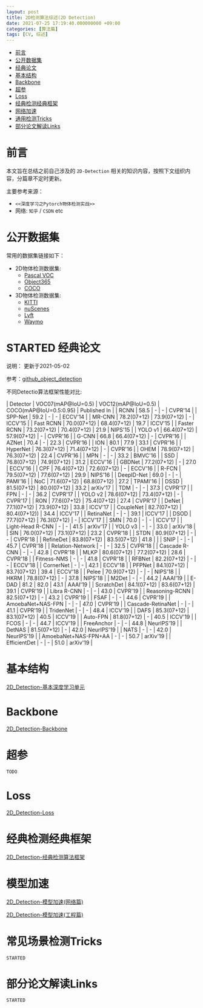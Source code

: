 ```yaml
---
layout: post
title: 2D检测算法综述(2D Detection)
date: 2021-07-25 17:19:40.000000000 +09:00
categories: [算法篇]
tags: [CV, 综述]
---
```

- [前言](#sec-1)
- [公开数据集](#sec-2)
- [经典论文](#sec-3)
- [基本结构](#sec-4)
- [Backbone](#sec-5)
- [超参](#sec-6)
- [Loss](#sec-7)
- [经典检测经典框架](#sec-8)
- [网络加速](#sec-9)
- [通用检测Tricks](#sec-10)
- [部分论文解读Links](#sec-11)

# 前言<a id="sec-1"></a>

本文旨在总结之前自己涉及的 `2D-Detection` 相关的知识内容，按照下文组织内容，分篇章不定时更新。

主要参考来源：

-   `<<深度学习之Pytorch物体检测实战>>`
-   网络: `知乎` / `CSDN` etc

# 公开数据集<a id="sec-2"></a>

常用的数据集链接如下：

-   2D物体检测数据集:
    -   [Pascal VOC](https://pjreddie.com/projects/pascal-voc-dataset-mirror/)
    -   [Object365](http://www.objects365.org/overview.html)
    -   [COCO](https://cocodataset.org/)
-   3D物体检测数据集:
    -   [KITTI](http://www.cvlibs.net/datasets/kitti/)
    -   [nuScenes](https://nuscenes.org/)
    -   [Lyft](https://self-driving.lyft.com/)
    -   [Waymo](https://waymo.com/)

# STARTED 经典论文<a id="sec-3"></a>

说明： 更新于2021-05-02

参考：[github_object_detection](https://github.com/hoya012/deep_learning_object_detection)

不同Detectio算法框架性能对比:

| Detector             | VOC07(mAP@IoU=0.5) | VOC12(mAP@IoU=0.5) | COCO(mAP@IoU=0.5:0.95) | Published In |
| RCNN                 | 58.5               | -                  | -                      | CVPR'14      |
| SPP-Net              | 59.2               | -                  | -                      | ECCV'14      |
| MR-CNN               | 78.2(07+12)        | 73.9(07+12)        | -                      | ICCV'15      |
| Fast RCNN            | 70.0(07+12)        | 68.4(07+12)        | 19.7                   | ICCV'15      |
| Faster RCNN          | 73.2(07+12)        | 70.4(07+12)        | 21.9                   | NIPS'15      |
| YOLO v1              | 66.4(07+12)        | 57.9(07+12)        | -                      | CVPR'16      |
| G-CNN                | 66.8               | 66.4(07+12)        | -                      | CVPR'16      |
| AZNet                | 70.4               | -                  | 22.3                   | CVPR'16      |
| ION                  | 80.1               | 77.9               | 33.1                   | CVPR'16      |
| HyperNet             | 76.3(07+12)        | 71.4(07+12)        | -                      | CVPR'16      |
| OHEM                 | 78.9(07+12)        | 76.3(07+12)        | 22.4                   | CVPR'16      |
| MPN                  | -                  | -                  | 33.2                   | BMVC'16      |
| SSD                  | 76.8(07+12)        | 74.9(07+12)        | 31.2                   | ECCV'16      |
| GBDNet               | 77.2(07+12)        | -                  | 27.0                   | ECCV'16      |
| CPF                  | 76.4(07+12)        | 72.6(07+12)        | -                      | ECCV'16      |
| R-FCN                | 79.5(07+12)        | 77.6(07+12)        | 29.9                   | NIPS'16      |
| DeepID-Net           | 69.0               | -                  | -                      | PAMI'16      |
| NoC                  | 71.6(07+12)        | 68.8(07+12)        | 27.2                   | TPAMI'16     |
| DSSD                 | 81.5(07+12)        | 80.0(07+12)        | 33.2                   | arXiv'17     |
| TDM                  | -                  | -                  | 37.3                   | CVPR'17      |
| FPN                  | -                  | -                  | 36.2                   | CVPR'17      |
| YOLO v2              | 78.6(07+12)        | 73.4(07+12)        | -                      | CVPR'17      |
| RON                  | 77.6(07+12)        | 75.4(07+12)        | 27.4                   | CVPR'17      |
| DeNet                | 77.1(07+12)        | 73.9(07+12)        | 33.8                   | ICCV'17      |
| CoupleNet            | 82.7(07+12)        | 80.4(07+12))       | 34.4                   | ICCV'17      |
| RetinaNet            | -                  | -                  | 39.1                   | ICCV'17      |
| DSOD                 | 77.7(07+12)        | 76.3(07+12)        | -                      | ICCV'17      |
| SMN                  | 70.0               | -                  | -                      | ICCV'17      |
| Light-Head R-CNN     | -                  | -                  | 41.5                   | arXiv'17     |
| YOLO v3              | -                  | -                  | 33.0                   | arXiv'18     |
| SIN                  | 76.0(07+12)        | 73.1(07+12)        | 23.2                   | CVPR'18      |
| STDN                 | 80.9(07+12)        | -                  | -                      | CVPR'18      |
| RefineDet            | 83.8(07+12)        | 83.5(07+12)        | 41.8                   |              |
| SNIP                 | -                  | -                  | 45.7                   | CVPR'18      |
| Relation-Network     | -                  | -                  | 32.5                   | CVPR'18      |
| Cascade R-CNN        | -                  | -                  | 42.8                   | CVPR'18      |
| MLKP                 | 80.6(07+12)        | 77.2(07+12)        | 28.6                   | CVPR'18      |
| Fitness-NMS          | -                  | -                  | 41.8                   | CVPR'18      |
| RFBNet               | 82.2(07+12)        | -                  | -                      | ECCV'18      |
| CornerNet            | -                  | -                  | 42.1                   | ECCV'18      |
| PFPNet               | 84.1(07+12)        | 83.7(07+12)        | 39.4                   | ECCV'18      |
| Pelee                | 70.9(07+12)        | -                  | -                      | NIPS'18      |
| HKRM                 | 78.8(07+12)        | -                  | 37.8                   | NIPS'18      |
| M2Det                | -                  | -                  | 44.2                   | AAAI'19      |
| E-DAD                | 81.2               | 82.0               | 43.1                   | AAAI'19      |
| ScratchDet           | 84.1(07+12)        | 83.6(07+12)        | 39.1                   | CVPR'19      |
| Libra R-CNN          | -                  | -                  | 43.0                   | CVPR'19      |
| Reasoning-RCNN       | 82.5(07+12)        | -                  | 43.2                   | CVPR'19      |
| FSAF                 | -                  | -                  | 44.6                   | CVPR'19      |
| AmoebaNet+NAS-FPN    | -                  | -                  | 47.0                   | CVPR'19      |
| Cascade-RetinaNet    | -                  | -                  | 41.1                   | CVPR'19      |
| TridenNet            | -                  | -                  | 48.4                   | ICCV'19      |
| DAFS                 | 85.3(07+12)        | 83.1(07+12)        | 40.5                   | ICCV'19      |
| Auto-FPN             | 81.8(07+12)        | -                  | 40.5                   | ICCV'19      |
| FCOS                 | -                  | -                  | 44.7                   | ICCV'19      |
| FreeAnchor           | -                  | -                  | 44.8                   | NeurIPS'19   |
| DetNAS               | 81.5(07+12)        | -                  | 42.0                   | NeurIPS'19   |
| NATS                 | -                  | -                  | 42.0                   | NeurIPS'19   |
| AmoebaNet+NAS-FPN+AA | -                  | -                  | 50.7                   | arXiv'19     |
| EfficientDet         | -                  | -                  | 51.0                   | arXiv'19     |

# 基本结构<a id="sec-4"></a>

  [2D_Detection-基本深度学习单元](https://johneyzheng.top/posts/2D_Detection-%E5%9F%BA%E6%9C%AC%E6%B7%B1%E5%BA%A6%E5%AD%A6%E4%B9%A0%E5%8D%95%E5%85%83/)

# Backbone<a id="sec-5"></a>

  [2D_Detection-Backbone](https://johneyzheng.top/posts/2D_Detection-Backbone/)

# 超参<a id="sec-6"></a>

  `TODO`

# Loss<a id="sec-7"></a>

  [2D_Detection-Loss](https://johneyzheng.top/posts/2D_Detection-Loss/)

# 经典检测经典框架<a id="sec-8"></a>

  [2D_Detection-经典检测算法框架](https://johneyzheng.top/posts/2D_Detection-%E7%BB%8F%E5%85%B8%E6%A3%80%E6%B5%8B%E6%A1%86%E6%9E%B6%E4%BB%8B%E7%BB%8D/)

# 模型加速<a id="sec-9"></a>

  [2D_Detection-模型加速(网络篇)](https://johneyzheng.top/posts/2D_Detection-%E6%A8%A1%E5%9E%8B%E5%8A%A0%E9%80%9F(%E7%BD%91%E7%BB%9C%E7%AF%87)/)

  [2D_Detection-模型加速(工程篇)](https://johneyzheng.top/posts/2D_Detection-%E6%A8%A1%E5%9E%8B%E5%8A%A0%E9%80%9F(%E5%B7%A5%E7%A8%8B%E7%AF%87)/)

# 常见场景检测Tricks<a id="sec-10"></a>

  `STARTED`

# 部分论文解读Links<a id="sec-11"></a>

  `STARTED`
